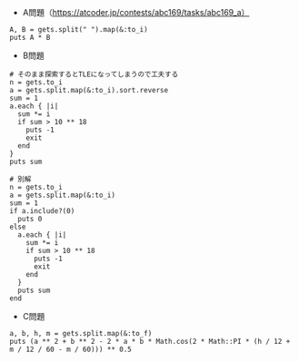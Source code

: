 - A問題（https://atcoder.jp/contests/abc169/tasks/abc169_a）

```
A, B = gets.split(" ").map(&:to_i)
puts A * B
```

- B問題
```
# そのまま探索するとTLEになってしまうので工夫する
n = gets.to_i
a = gets.split.map(&:to_i).sort.reverse
sum = 1
a.each { |i|
  sum *= i
  if sum > 10 ** 18
    puts -1
    exit
  end
}
puts sum

# 別解
n = gets.to_i
a = gets.split.map(&:to_i)
sum = 1
if a.include?(0)
  puts 0
else
  a.each { |i|
    sum *= i
    if sum > 10 ** 18
      puts -1
      exit
    end
  }
  puts sum
end
```

- C問題
```
a, b, h, m = gets.split.map(&:to_f)
puts (a ** 2 + b ** 2 - 2 * a * b * Math.cos(2 * Math::PI * (h / 12 + m / 12 / 60 - m / 60))) ** 0.5
```
